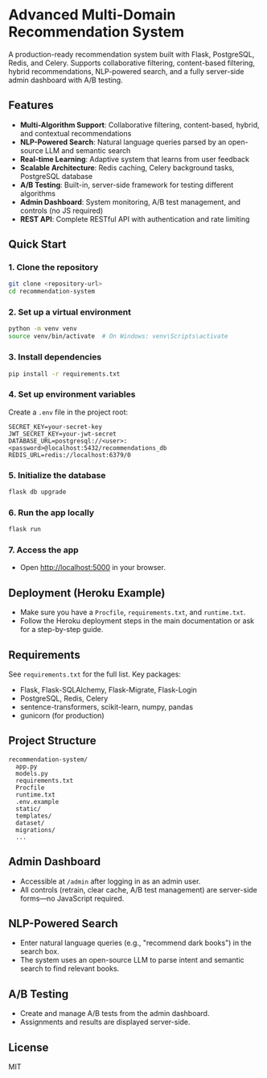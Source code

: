 # Advanced Multi-Domain Recommendation System

A production-ready recommendation system built with Flask, PostgreSQL, Redis, and Celery. Supports collaborative filtering, content-based filtering, hybrid recommendations, NLP-powered search, and a fully server-side admin dashboard with A/B testing.

## Features

- **Multi-Algorithm Support**: Collaborative filtering, content-based, hybrid, and contextual recommendations
- **NLP-Powered Search**: Natural language queries parsed by an open-source LLM and semantic search
- **Real-time Learning**: Adaptive system that learns from user feedback
- **Scalable Architecture**: Redis caching, Celery background tasks, PostgreSQL database
- **A/B Testing**: Built-in, server-side framework for testing different algorithms
- **Admin Dashboard**: System monitoring, A/B test management, and controls (no JS required)
- **REST API**: Complete RESTful API with authentication and rate limiting

## Quick Start

### 1. Clone the repository
```bash
git clone <repository-url>
cd recommendation-system
```

### 2. Set up a virtual environment
```bash
python -m venv venv
source venv/bin/activate  # On Windows: venv\Scripts\activate
```

### 3. Install dependencies
```bash
pip install -r requirements.txt
```

### 4. Set up environment variables
Create a `.env` file in the project root:
```
SECRET_KEY=your-secret-key
JWT_SECRET_KEY=your-jwt-secret
DATABASE_URL=postgresql://<user>:<password>@localhost:5432/recommendations_db
REDIS_URL=redis://localhost:6379/0
```

### 5. Initialize the database
```bash
flask db upgrade
```

### 6. Run the app locally
```bash
flask run
```

### 7. Access the app
- Open [http://localhost:5000](http://localhost:5000) in your browser.

## Deployment (Heroku Example)
- Make sure you have a `Procfile`, `requirements.txt`, and `runtime.txt`.
- Follow the Heroku deployment steps in the main documentation or ask for a step-by-step guide.

## Requirements
See `requirements.txt` for the full list. Key packages:
- Flask, Flask-SQLAlchemy, Flask-Migrate, Flask-Login
- PostgreSQL, Redis, Celery
- sentence-transformers, scikit-learn, numpy, pandas
- gunicorn (for production)

## Project Structure
```
recommendation-system/
  app.py
  models.py
  requirements.txt
  Procfile
  runtime.txt
  .env.example
  static/
  templates/
  dataset/
  migrations/
  ...
```

## Admin Dashboard
- Accessible at `/admin` after logging in as an admin user.
- All controls (retrain, clear cache, A/B test management) are server-side forms—no JavaScript required.

## NLP-Powered Search
- Enter natural language queries (e.g., "recommend dark books") in the search box.
- The system uses an open-source LLM to parse intent and semantic search to find relevant books.

## A/B Testing
- Create and manage A/B tests from the admin dashboard.
- Assignments and results are displayed server-side.

## License
MIT
